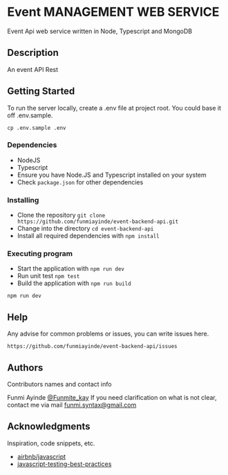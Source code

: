 # Event MANAGEMENT WEB SERVICE

Event Api web service written in Node, Typescript and MongoDB

## Description

An event API Rest 

## Getting Started
To run the server locally, create a .env file at project root. You could base it off .env.sample.

```shell
cp .env.sample .env
```
### Dependencies

* NodeJS
* Typescript
* Ensure you have Node.JS and Typescript installed on your system
* Check `package.json` for other dependencies

### Installing

* Clone the repository `git clone  https://github.com/funmiayinde/event-backend-api.git`
* Change into the directory `cd event-backend-api`
* Install all required dependencies with `npm install`

### Executing program

* Start the application with `npm run dev`
* Run unit test `npm test`
* Build the application with `npm run build`
```
npm run dev
```

## Help

Any advise for common problems or issues, you can write issues here.
```
https://github.com/funmiayinde/event-backend-api/issues
```

## Authors

Contributors names and contact info

 Funmi Ayinde
[@Funmite_kay](https://twitter.com/Funmite_kay)
If you need clarification on what is not clear, contact me via mail [funmi.syntax@gmail.com](mailto:funmi.syntax@gmail.com)

## Acknowledgments
Inspiration, code snippets, etc.
* [airbnb/javascript](https://github.com/airbnb/javascript)
* [javascript-testing-best-practices](https://github.com/goldbergyoni/javascript-testing-best-practices)